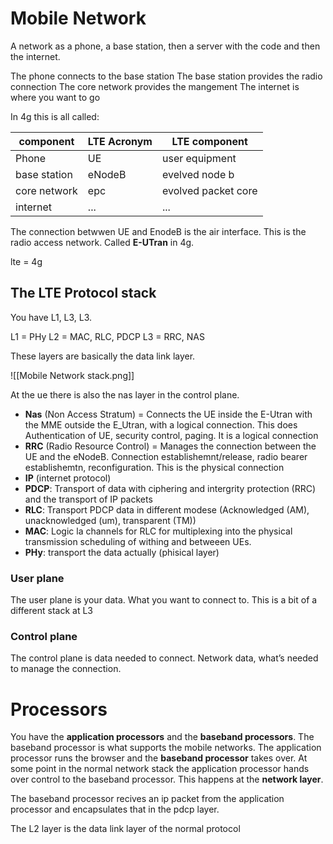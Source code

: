 # Mobile Network

A network as a phone, a base station, then a server with the code and then the internet. 

The phone connects to the base station
The base station provides the radio connection 
The core network provides the mangement
The internet is where you want to go 

In 4g this is all called:

| component| LTE Acronym | LTE component| 
| --------| -------| ---------|
|Phone | UE | user equipment |
|base station| eNodeB | evelved node b |
| core network | epc | evolved packet core | 
| internet | ... | ... |


The connection betwwen UE and EnodeB is the air interface. 
This is the radio access network. Called **E-UTran** in 4g. 

lte = 4g



## The LTE Protocol stack

You have L1, L3, L3.

L1 = PHy
L2 = MAC, RLC, PDCP
L3 = RRC, NAS

These layers are basically the data link layer. 

![[Mobile Network stack.png]]

At the ue there is also the nas layer in the control plane.

 - **Nas** (Non Access Stratum) = Connects the UE inside the E-Utran with the MME outside the E_Utran, with a logical connection. This does Authentication of UE, security control, paging. It is a logical connection
- **RRC** (Radio Resource Control) = Manages the connection between the UE and the eNodeB. Connection establishemnt/release, radio bearer establishemtn, reconfiguration. This is the physical connection 
- **IP** (internet protocol)
- **PDCP**: Transport of data with ciphering and intergrity protection (RRC) and the transport of IP packets 
- **RLC**: Transport PDCP data in different modese (Acknowledged (AM), unacknowledged (um), transparent (TM))
- **MAC**: Logic la channels for RLC for multiplexing into the physical transmission scheduling of withing and betweeen UEs.
- **PHy**: transport the data actually (phisical layer) 

### User plane
The user plane is your data. What you want to connect to. This is a bit of a different stack at L3

### Control plane
The control plane is data needed to connect. Network data, what’s needed to manage the connection.

# Processors 
You have the **application processors** and the **baseband processors**. The baseband processor is what supports the mobile networks. The application processor runs the browser and the **baseband processor** takes over. At some point in the normal network stack the application processor hands over control to the baseband processor. This happens at the **network layer**. 

The baseband processor recives an ip packet from the application processor and encapsulates that in the pdcp layer. 

The L2 layer is the data link layer of the normal protocol 
